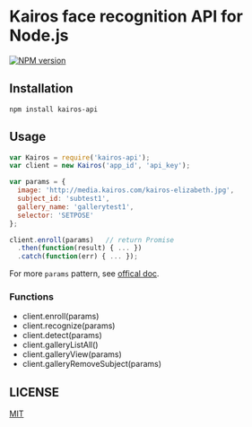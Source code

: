 # Kairos face recognition API for Node.js

[![NPM version](http://img.shields.io/npm/v/kairos-api.svg?style=flat)](https://www.npmjs.com/package/kairos-api)

## Installation

```
npm install kairos-api
```

## Usage

```js
var Kairos = require('kairos-api');
var client = new Kairos('app_id', 'api_key');

var params = {
  image: 'http://media.kairos.com/kairos-elizabeth.jpg',
  subject_id: 'subtest1',
  gallery_name: 'gallerytest1',
  selector: 'SETPOSE'
};

client.enroll(params)   // return Promise
  .then(function(result) { ... })
  .catch(function(err) { ... });
```

For more `params` pattern, see [offical doc](https://www.kairos.com/docs/face-recognition).

### Functions

- client.enroll(params)
- client.recognize(params)
- client.detect(params)
- client.galleryListAll()
- client.galleryView(params)
- client.galleryRemoveSubject(params)

## LICENSE

[MIT](LICENSE)